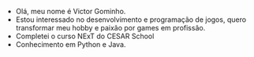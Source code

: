 - Olá, meu nome é Victor Gominho.
- Estou interessado no desenvolvimento e programação de jogos, quero transformar meu hobby e paixão por games em profissão.
- Completei o curso NExT do CESAR School
- Conhecimento em Python e Java.
